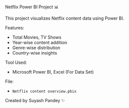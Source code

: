 
Netflix Power BI Project 📊

This project visualizes Netflix content data using Power BI.

 Features:
- Total Movies, TV Shows
- Year-wise content addition
- Genre-wise distribution
- Country-wise insights

 Tool Used:
- Microsoft Power BI, Excel (For Data Set)

File:
- `Netflix content overview.pbix`


Created by Suyash Pandey ✨
